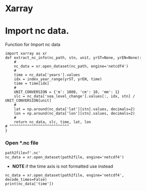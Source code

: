 # Xarray

# Import nc data.
Function for Import nc data
```
import xarray as xr
def extract_nc_info(nc_path, stn, unit, yrST=None, yrEN=None):
    #
    nc_data = xr.open_dataset(nc_path, engine='netcdf4')
    #
    time = nc_data['years'].values
    idx = index_year_range(yrST, yrEN, time)
    time = time[idx]
    #
    UNIT_CONVERSION = {'m': 1000, 'cm': 10, 'mm': 1}
    slc = nc_data['sea_level_change'].values[:, idx, stn] / UNIT_CONVERSION[unit]
    #
    lat = np.around(nc_data['lat'][stn].values, decimals=2)
    lon = np.around(nc_data['lon'][stn].values, decimals=2)
    #
    return nc_data, slc, time, lat, lon
# ^^^^^^^^^^^^^^^^^^^^^^^^^^^
}
```

### Open *.nc file 
```
path2file=f'.nc'
nc_data = xr.open_dataset(path2file, engine='netcdf4')
```
- **NOTE** if the time axis is not formatted use instead
```
nc_data = xr.open_dataset(path2file, engine='netcdf4', decode_times=False)
print(nc_data['time'])
```
